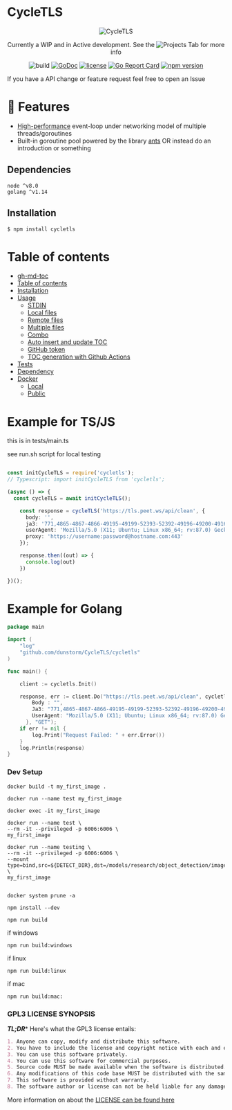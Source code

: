 # CycleTLS



<div align="center">
	<img src="docs/media/Banner.svg" alt="CycleTLS"/>
	<br>
	
Currently a WIP and in Active development. See the ![Projects](https://github.com/Danny-Dasilva/CycleTLS/projects/1) Tab for more info

	
	

![build](https://github.com/Danny-Dasilva/CycleTLS/actions/workflows/test_golang.yml/badge.svg)
[![GoDoc](http://img.shields.io/badge/go-documentation-blue.svg)](http://godoc.org/github.com/dunstorm/CycleTLS/cycletls) 
[![license](https://img.shields.io/github/license/Danny-Dasilva/CycleTLS.svg)](https://github.com/Danny-Dasilva/CycleTLS/blob/main/LICENSE)
[![Go Report Card](https://goreportcard.com/badge/github.com/dunstorm/CycleTLS/cycletls)](https://goreportcard.com/report/github.com/dunstorm/CycleTLS/cycletls)
[![npm version](https://img.shields.io/npm/v/axios.svg?style=flat-square)](https://www.npmjs.org/package/cycletls)
</div>

If you have a API change or feature request feel free to open an Issue



# 🚀 Features

- [High-performance](#-performance) event-loop under networking model of multiple threads/goroutines
-  Built-in goroutine pool powered by the library [ants](https://github.com/panjf2000/ants)
OR instead do an introduction or something

## Dependencies

```
node ^v8.0
golang ^v1.14
```



## Installation

```bash
$ npm install cycletls
```

Table of contents
=================


* [gh-md-toc](#gh-md-toc)
* [Table of contents](#table-of-contents)
* [Installation](#installation)
* [Usage](#usage)
	* [STDIN](#stdin)
	* [Local files](#local-files)
	* [Remote files](#remote-files)
	* [Multiple files](#multiple-files)
	* [Combo](#combo)
	* [Auto insert and update TOC](#auto-insert-and-update-toc)
	* [GitHub token](#github-token)
	* [TOC generation with Github Actions](#toc-generation-with-github-actions)
* [Tests](#tests)
* [Dependency](#dependency)
* [Docker](#docker)
	* [Local](#local)
	* [Public](#public)



# Example for TS/JS

this is in tests/main.ts

see run.sh script for local testing

```ts

const initCycleTLS = require('cycletls');
// Typescript: import initCycleTLS from 'cycletls';

(async () => {
  const cycleTLS = await initCycleTLS();

    const response = cycleTLS('https://tls.peet.ws/api/clean', {
      body: '',
      ja3: '771,4865-4867-4866-49195-49199-52393-52392-49196-49200-49162-49161-49171-49172-51-57-47-53-10,0-23-65281-10-11-35-16-5-51-43-13-45-28-21,29-23-24-25-256-257,0',
      userAgent: 'Mozilla/5.0 (X11; Ubuntu; Linux x86_64; rv:87.0) Gecko/20100101 Firefox/87.0',
      proxy: 'https://username:password@hostname.com:443'
    });

    response.then((out) => {
      console.log(out)
    })

})();

```


# Example for Golang

```go
package main

import (
	"log"
	"github.com/dunstorm/CycleTLS/cycletls"
)

func main() {

	client := cycletls.Init()

	response, err := client.Do("https://tls.peet.ws/api/clean", cycletls.Options{
		Body : "",
		Ja3: "771,4865-4867-4866-49195-49199-52393-52392-49196-49200-49162-49161-49171-49172-51-57-47-53-10,0-23-65281-10-11-35-16-5-51-43-13-45-28-21,29-23-24-25-256-257,0",
		UserAgent: "Mozilla/5.0 (X11; Ubuntu; Linux x86_64; rv:87.0) Gecko/20100101 Firefox/87.0",
	  }, "GET");
	if err != nil {
		log.Print("Request Failed: " + err.Error())
	}
	log.Println(response)
}

```



### Dev Setup
```
docker build -t my_first_image .

docker run --name test my_first_image

docker exec -it my_first_image

docker run --name test \
--rm -it --privileged -p 6006:6006 \
my_first_image

docker run --name testing \
--rm -it --privileged -p 6006:6006 \
--mount type=bind,src=${DETECT_DIR},dst=/models/research/object_detection/images \
my_first_image


docker system prune -a

```
`npm install --dev`

`npm run build`

if windows

`npm run build:windows`

if linux

`npm run build:linux`

if mac

`npm run build:mac:`



### GPL3 LICENSE SYNOPSIS

**_TL;DR_*** Here's what the GPL3 license entails:

```markdown
1. Anyone can copy, modify and distribute this software.
2. You have to include the license and copyright notice with each and every distribution.
3. You can use this software privately.
4. You can use this software for commercial purposes.
5. Source code MUST be made available when the software is distributed.
6. Any modifications of this code base MUST be distributed with the same license, GPLv3.
7. This software is provided without warranty.
8. The software author or license can not be held liable for any damages inflicted by the software.
```

More information on about the [LICENSE can be found here](http://choosealicense.com/licenses/gpl-3.0/)